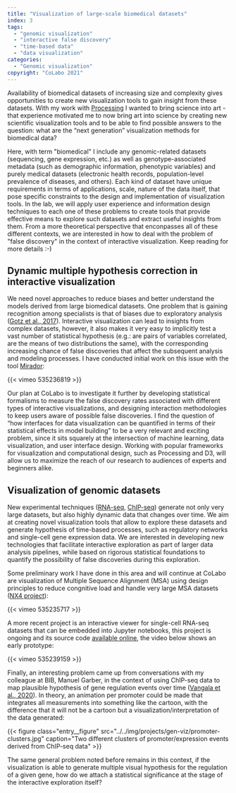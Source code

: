 ```yaml
---
title: "Visualization of large-scale biomedical datasets"
index: 3
tags:  
  - "genomic visualization"
  - "interactive false discovery"
  - "time-based data"
  - "data visualization"  
categories:
  - "Genomic visualization"
copyright: "CoLabo 2021"
---
```


Availability of biomedical datasets of increasing size and complexity gives opportunities to create new visualization tools to gain insight from these datasets. With my work with [Processing](https://processing.org/) I wanted to bring science into art - that experience motivated me to now bring art into science by creating new scientific visualization tools and to be able to find possible answers to the question: what are the “next generation” visualization methods for biomedical data?

<!--more-->

Here, with term "biomedical" I include any genomic-related datasets (sequencing, gene expression, etc.) as well as genotype-associated metadata (such as demographic information, phenotypic variables) and purely medical datasets (electronic health records, population-level prevalence of diseases, and others). Each kind of dataset have unique requirements in terms of applications, scale, nature of the data itself, that pose specific constraints to the design and implementation of visualization tools. In the lab, we will apply user experience and information design techniques to each one of these problems to create tools that provide effective means to explore such datasets and extract useful insights from them. From a more theoretical perspective that enconpasses all of these different contexts, we are interested in how to deal with the problem of "false discovery" in the context of interactive visualization. Keep reading for more details :-)

## Dynamic multiple hypothesis correction in interactive visualization

We need novel approaches to reduce biases and better understand the models derived from large biomedical datasets. One problem that is gaining recognition among specialists is that of biases due to exploratory analysis ([Gotz et al., 2017](https://dl.acm.org/doi/pdf/10.1145/3009973)). Interactive visualization can lead to insights from complex datasets, however, it also makes it very easy to implicitly test a vast number of statistical hypothesis (e.g.: are pairs of variables correlated, are the means of two distributions the same), with the corresponding increasing chance of false discoveries that affect the subsequent analysis and modeling processes. I have conducted initial work on this issue with the tool [Mirador](https://fathom.info/mirador/):

{{< vimeo 535236819 >}} 

Our plan at CoLabo is to investigate it further by developing statistical formalisms to measure the false discovery rates associated with different types of interactive visualizations, and designing interaction methodologies to keep users aware of possible false discoveries. I find the question of “how interfaces for data visualization can be quantified in terms of their statistical effects in model building” to be a very relevant and exciting problem, since it sits squarely at the intersection of machine learning, data visualization, and user interface design. Working with popular frameworks for visualization and computational design, such as Processing and D3, will allow us to maximize the reach of our research to audiences of experts and beginners alike.

## Visualization of genomic datasets

New experimental techniques ([RNA-seq](https://www.nature.com/articles/s12276-018-0071-8), [ChIP-seq](https://www.nature.com/articles/nrg2641)) generate not only very large datasets, but also highly dynamic data that changes over time. We aim at creating novel visualization tools that allow to explore these datasets and generate hypothesis of time-based processes, such as regulatory networks and single-cell gene expression data. We are interested in developing new technologies that facilitate interactive exploration as part of larger data analysis pipelines, while based on rigorous statistical foundations to quantify the possibility of false discoveries during this exploration.

Some preliminary work I have done in this area and will continue at CoLabo are visualization of Multiple Sequence Alignment (MSA) using design principles to reduce congnitive load and handle very large MSA datasets ([NX4 project](https://www.nx4.io/)):

{{< vimeo 535235717 >}}

A more recent project is an interactive viewer for single-cell RNA-seq datasets that can be embedded into Jupyter notebooks, this project is ongoing and its source code [available online](https://github.com/colabobio/embedview), the video below shows an early prototype: 

{{< vimeo 535239159 >}}

Finally, an interesting problem came up from conversations with my colleague at BIB, Manuel Garber, in the context of using ChIP-seq data to map plausible hypothesis of gene regulation events over time ([Vangala et al., 2020](https://www.cell.com/molecular-cell/fulltext/S1097-2765(20)30613-4)). In theory, an animation per promoter could be made that integrates all measurements into something like the cartoon, with the difference that it will not be a cartoon but a visualization/interpretation of the data generated:

{{< figure class="entry__figure" src="../../img/projects/gen-viz/promoter-clusters.jpg" caption="Two different clusters of promoter/expression events derived from ChIP-seq data" >}}

The same general problem noted before remains in this context, if the visualization is able to generate multiple visual hypothesis for the regulation of a given gene, how do we attach a statistical significance at the stage of the interactive exploration itself?
